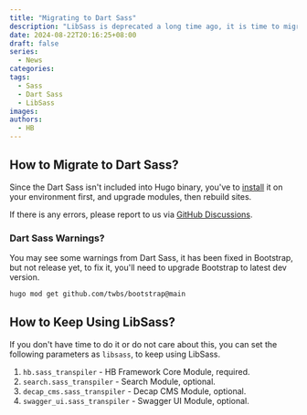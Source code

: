 ```yaml
---
title: "Migrating to Dart Sass"
description: "LibSass is deprecated a long time ago, it is time to migrate to Dart Sass."
date: 2024-08-22T20:16:25+08:00
draft: false
series:
  - News
categories:
tags:
  - Sass
  - Dart Sass
  - LibSass
images:
authors:
  - HB
---
```


## How to Migrate to Dart Sass?

Since the Dart Sass isn't included into Hugo binary, you've to [install](https://gohugo.io/hugo-pipes/transpile-sass-to-css/#installing-in-a-development-environment) it on your environment first, and upgrade modules, then rebuild sites.

If there is any errors, please report to us via [GitHub Discussions](https://github.com/orgs/hbstack/discussions).

### Dart Sass Warnings?

You may see some warnings from Dart Sass, it has been fixed in Bootstrap, but not release yet, to fix it, you'll need to upgrade Bootstrap to latest dev version.

```sh
hugo mod get github.com/twbs/bootstrap@main
```

## How to Keep Using LibSass?

If you don't have time to do it or do not care about this, you can set the following parameters as `libsass`, to keep using LibSass.

1. `hb.sass_transpiler` - HB Framework Core Module, required.
2. `search.sass_transpiler` - Search Module, optional.
3. `decap_cms.sass_transpiler` - Decap CMS Module, optional.
4. `swagger_ui.sass_transpiler` - Swagger UI Module, optional.
